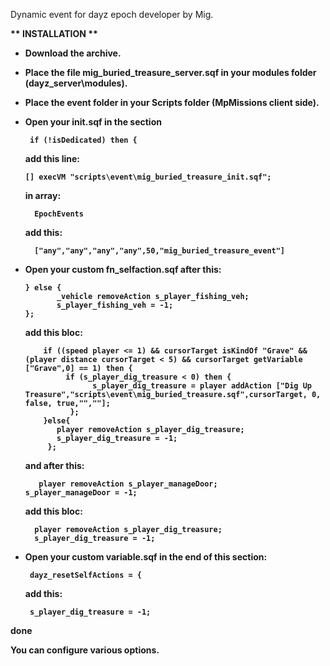 Dynamic event for dayz epoch developer by Mig.</br>

<b>** INSTALLATION **</br>
  - Download the archive.</br>
  
  - Place the file mig_buried_treasure_server.sqf in your modules folder (dayz_server\modules).</br>
  
  - Place the event folder in your Scripts folder (MpMissions client side).</br>
  
  - Open your init.sqf in the section 
  
         if (!isDedicated) then {
  
      add this line:
      
        [] execVM "scripts\event\mig_buried_treasure_init.sqf";
        
      in array: 
	
	      EpochEvents 
	      
       add this: 
       
          ["any","any","any","any",50,"mig_buried_treasure_event"]
        
  - Open your custom fn_selfaction.sqf after this:</br>
  
        } else {
	           _vehicle removeAction s_player_fishing_veh;
	           s_player_fishing_veh = -1;
        };
	
      add this bloc:
	
            if ((speed player <= 1) && cursorTarget isKindOf "Grave" && (player distance cursorTarget < 5) && cursorTarget getVariable ["Grave",0] == 1) then {
                 if (s_player_dig_treasure < 0) then {
                       s_player_dig_treasure = player addAction ["Dig Up Treasure","scripts\event\mig_buried_treasure.sqf",cursorTarget, 0, false, true,"",""];
                  };
            }else{
               player removeAction s_player_dig_treasure;
               s_player_dig_treasure = -1;
             };
	     
       and after this:</br>
       
       	   player removeAction s_player_manageDoor;
	    s_player_manageDoor = -1;
	  
       add this bloc: </br>
       
          player removeAction s_player_dig_treasure;
          s_player_dig_treasure = -1;
	  
   - Open your custom variable.sqf in the end of this section: </br>
    
          dayz_resetSelfActions = {
	
      add this:
      
          s_player_dig_treasure = -1;
       
   done
   
  You can configure various options.
   
